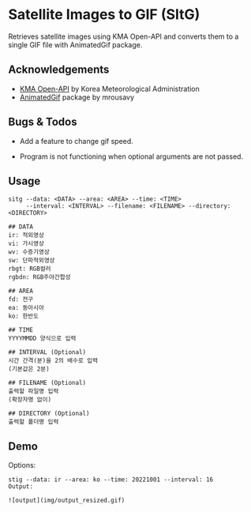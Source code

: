 # Satellite Images to GIF (SItG)

Retrieves satellite images using KMA Open-API and converts them to a single GIF file with AnimatedGif package.

## Acknowledgements

 - [KMA Open-API](https://www.data.go.kr/data/15058167/openapi.do) by Korea Meteorological Administration
 - [AnimatedGif](https://github.com/mrousavy/AnimatedGif) package by mrousavy
 
## Bugs & Todos

- Add a feature to change gif speed.

- Program is not functioning when optional arguments are not passed.

## Usage

```
sitg --data: <DATA> --area: <AREA> --time: <TIME>
     --interval: <INTERVAL> --filename: <FILENAME> --directory: <DIRECTORY>

## DATA
ir: 적외영상
vi: 가시영상
wv: 수증기영상
sw: 단파적외영상
rbgt: RGB컬러
rgbdn: RGB주야간합성

## AREA
fd: 전구
ea: 동아시아
ko: 한반도

## TIME
YYYYMMDD 양식으로 입력

## INTERVAL (Optional)
시간 간격(분)을 2의 배수로 입력
(기본값은 2분)

## FILENAME (Optional)
출력할 파일명 입력
(확장자명 없이)

## DIRECTORY (Optional)
출력할 폴더명 입력
```

## Demo

Options:

```
stig --data: ir --area: ko --time: 20221001 --interval: 16
Output:

![output](img/output_resized.gif)
